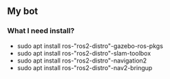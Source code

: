 ## My bot

### What I need install?

- sudo apt install ros-"ros2-distro"-gazebo-ros-pkgs
- sudo apt install ros-"ros2-distro"-slam-toolbox
- sudo apt install ros-"ros2-distro"-navigation2
- sudo apt install ros-"ros2-distro"-nav2-bringup
